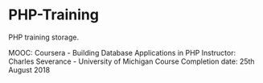 # PHP-Training
PHP training storage.

MOOC: Coursera - Building Database Applications in PHP 
Instructor: Charles Severance - University of Michigan
Course Completion date: 25th August 2018
